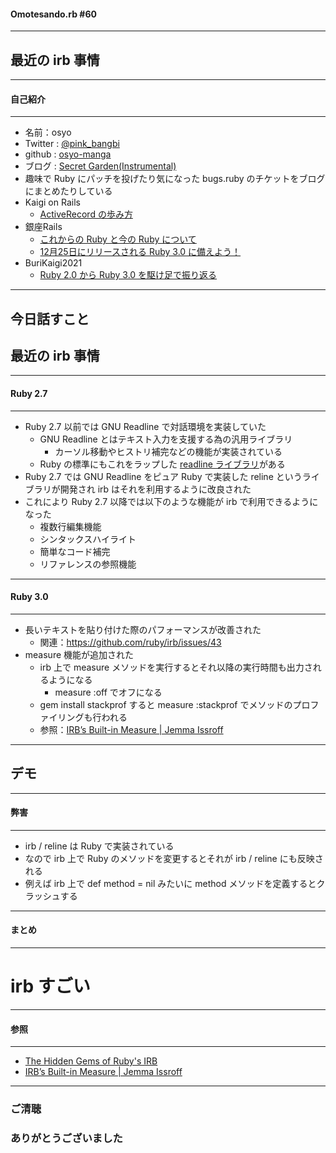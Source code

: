 #### Omotesando.rb #60

- - -

## 最近の irb 事情

---

#### 自己紹介
- - -

* 名前：osyo
* Twitter : [@pink_bangbi](https://twitter.com/pink_bangbi)
* github  : [osyo-manga](https://github.com/osyo-manga)
* ブログ  : [Secret Garden(Instrumental)](http://secret-garden.hatenablog.com)
* 趣味で Ruby にパッチを投げたり気になった bugs.ruby のチケットをブログにまとめたりしている                     <!-- .element: class="fragment" -->
* Kaigi on Rails                 <!-- .element: class="fragment" -->
    * [ActiveRecord の歩み方](https://speakerdeck.com/osyo/activerecord-falsebu-mifang)
* 銀座Rails                   <!-- .element: class="fragment" -->
    * [これからの Ruby と今の Ruby について](https://speakerdeck.com/osyo/korekarafalse-ruby-tojin-false-ruby-nituite)
    * [12月25日にリリースされる Ruby 3.0 に備えよう！](https://speakerdeck.com/osyo/12yue-25ri-niririsusareru-ruby-3-dot-0-nibei-eyou)
* BuriKaigi2021                 <!-- .element: class="fragment" -->
    * [Ruby 2.0 から Ruby 3.0 を駆け足で振り返る](https://speakerdeck.com/osyo/ruby-2-dot-0-kara-ruby-3-dot-0-woqu-kezu-dezhen-rifan-ru)

---

## 今日話すこと
## 最近の irb 事情

---

#### Ruby 2.7
- - -

* Ruby 2.7 以前では GNU Readline で対話環境を実装していた      <!-- .element: class="fragment" -->
    * GNU Readline とはテキスト入力を支援する為の汎用ライブラリ
        * カーソル移動やヒストリ補完などの機能が実装されている
    * Ruby の標準にもこれをラップした [readline ライブラリ](https://docs.ruby-lang.org/ja/latest/library/readline.html)がある
* Ruby 2.7 では GNU Readline をピュア Ruby で実装した reline というライブラリが開発され irb はそれを利用するように改良された      <!-- .element: class="fragment" -->
* これにより Ruby 2.7 以降では以下のような機能が irb で利用できるようになった        <!-- .element: class="fragment" -->
    * 複数行編集機能
    * シンタックスハイライト
    * 簡単なコード補完
    * リファレンスの参照機能

---

#### Ruby 3.0
- - -

* 長いテキストを貼り付けた際のパフォーマンスが改善された       <!-- .element: class="fragment" -->
    * 関連：https://github.com/ruby/irb/issues/43
* measure 機能が追加された        <!-- .element: class="fragment" -->
    * irb 上で measure メソッドを実行するとそれ以降の実行時間も出力されるようになる
        * measure :off でオフになる
    * gem install stackprof すると measure :stackprof でメソッドのプロファイリングも行われる
    * 参照：[IRB’s Built-in Measure | Jemma Issroff](https://jemma.dev/blog/irb-measure)

---

## デモ

---

#### 弊害
- - -

* irb / reline は Ruby で実装されている       <!-- .element: class="fragment" -->
* なので irb 上で Ruby のメソッドを変更するとそれが irb / reline にも反映される       <!-- .element: class="fragment" -->
* 例えば irb 上で def method = nil みたいに method メソッドを定義するとクラッシュする      <!-- .element: class="fragment" -->

---

#### まとめ
- - -

# irb すごい      <!-- .element: class="fragment" -->

---

#### 参照
- - -

* [The Hidden Gems of Ruby's IRB](https://technology.doximity.com/articles/the-hidden-gems-of-ruby-s-irb)
* [IRB’s Built-in Measure | Jemma Issroff](https://jemma.dev/blog/irb-measure) 


---


### ご清聴
### ありがとうございました

